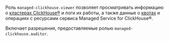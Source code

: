 Роль `managed-clickhouse.viewer` позволяет просматривать информацию о [кластерах ClickHouse®](../../managed-clickhouse/concepts/index.md) и логи их работы, а также данные о [квотах](../../managed-clickhouse/concepts/limits.md#mch-quotas) и операциях с ресурсами сервиса Managed Service for ClickHouse®.

Включает разрешения, предоставляемые ролью `managed-clickhouse.auditor`.